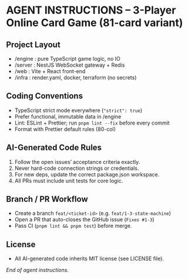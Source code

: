 # AGENT INSTRUCTIONS – 3-Player Online Card Game (81-card variant)

## Project Layout

- /engine : pure TypeScript game logic, no IO
- /server : NestJS WebSocket gateway + Redis
- /web : Vite + React front-end
- /infra : render.yaml, docker, terraform (no secrets)

## Coding Conventions

- TypeScript strict mode everywhere (`"strict": true`)
- Prefer functional, immutable data in /engine
- Lint: ESLint + Prettier; run `pnpm lint --fix` before every commit
- Format with Prettier default rules (80-col)

## AI-Generated Code Rules

1. Follow the open issues’ acceptance criteria exactly.
2. Never hard-code connection strings or credentials.
3. For new deps, update the correct package.json workspace.
4. All PRs must include unit tests for core logic.

## Branch / PR Workflow

- Create a branch `feat/<ticket-id>` (e.g. `feat/1-3-state-machine`)
- Open a PR that auto-closes the GitHub issue (`Fixes #1-3`)
- Pass CI (`pnpm lint && pnpm test`) before merge.

## License

- All AI-generated code inherits MIT license (see LICENSE file).

_End of agent instructions._
